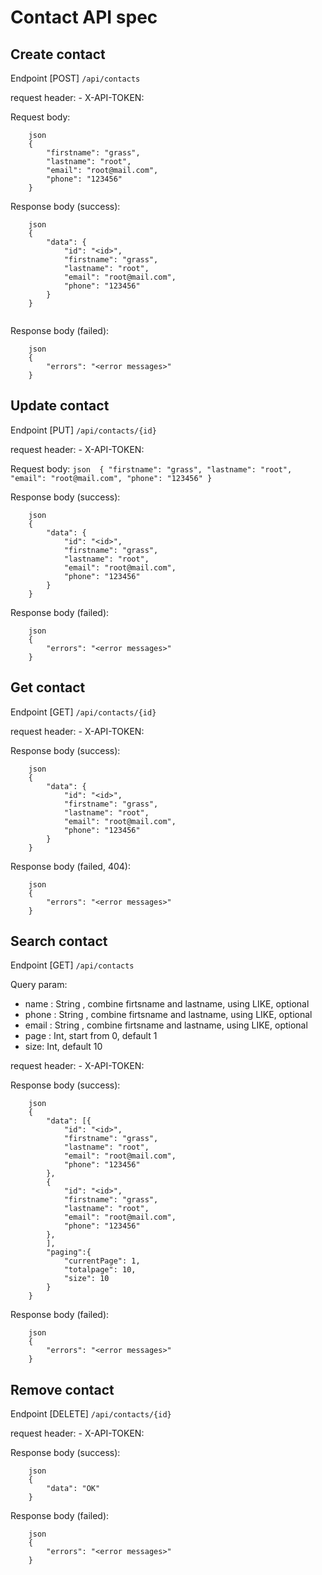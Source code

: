 # Contact API spec

## Create contact
Endpoint [POST] `/api/contacts`

request header:
    - X-API-TOKEN: <Token>

Request body:
```
    json 
    {
        "firstname": "grass",
        "lastname": "root",
        "email": "root@mail.com",
        "phone": "123456"
    }
```

Response body (success):
```
    json 
    {
        "data": {
            "id": "<id>",
            "firstname": "grass",
            "lastname": "root",
            "email": "root@mail.com",
            "phone": "123456"
        }
    }
    
```

Response body (failed):
```
    json
    {
        "errors": "<error messages>"
    }
```


## Update contact
Endpoint [PUT] `/api/contacts/{id}`

request header:
    - X-API-TOKEN: <Token>

Request body:
    ```
        json 
        {
            "firstname": "grass",
            "lastname": "root",
            "email": "root@mail.com",
            "phone": "123456"
        }
    ```

Response body (success):
```
    json 
    {
        "data": {
            "id": "<id>",
            "firstname": "grass",
            "lastname": "root",
            "email": "root@mail.com",
            "phone": "123456"
        }
    }
```

Response body (failed):
```
    json
    {
        "errors": "<error messages>"
    }
```


## Get contact
Endpoint [GET] `/api/contacts/{id}`

request header:
    - X-API-TOKEN: <Token>

Response body (success):
```
    json 
    {
        "data": {
            "id": "<id>",
            "firstname": "grass",
            "lastname": "root",
            "email": "root@mail.com",
            "phone": "123456"
        }
    }
```

Response body (failed, 404):
```
    json
    {
        "errors": "<error messages>"
    }
```

## Search contact
Endpoint [GET] `/api/contacts`

Query param:

- name : String , combine firtsname and lastname, using LIKE, optional
- phone : String , combine firtsname and lastname, using LIKE, optional
- email : String , combine firtsname and lastname, using LIKE, optional
- page : Int, start from 0, default 1
- size: Int, default 10



request header:
    - X-API-TOKEN: <Token>

Response body (success):
```
    json 
    {
        "data": [{
            "id": "<id>",
            "firstname": "grass",
            "lastname": "root",
            "email": "root@mail.com",
            "phone": "123456"
        },
        {
            "id": "<id>",
            "firstname": "grass",
            "lastname": "root",
            "email": "root@mail.com",
            "phone": "123456"
        },
        ],
        "paging":{
            "currentPage": 1,
            "totalpage": 10,
            "size": 10
        }
    }
```


Response body (failed):
```
    json
    {
        "errors": "<error messages>"
    }
```

## Remove contact
Endpoint [DELETE] `/api/contacts/{id}`

request header:
    - X-API-TOKEN: <Token>

Response body (success):
```
    json
    {
        "data": "OK"
    }
```

Response body (failed):

```
    json
    {
        "errors": "<error messages>"
    }
```
